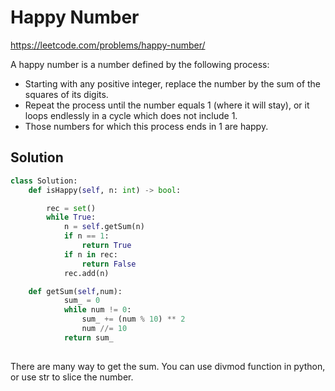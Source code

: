 # Happy Number

https://leetcode.com/problems/happy-number/



A happy number is a number defined by the following process:

- Starting with any positive integer, replace the number by the sum of the squares of its digits.
- Repeat the process until the number equals 1 (where it will stay), or it loops endlessly in a cycle which does not include 1.
- Those numbers for which this process ends in 1 are happy.

## Solution

```python
class Solution:
    def isHappy(self, n: int) -> bool:

        rec = set()
        while True:
            n = self.getSum(n)
            if n == 1:
                return True
            if n in rec:
                return False
            rec.add(n)

    def getSum(self,num):
            sum_ = 0
            while num != 0:
                sum_ += (num % 10) ** 2
                num //= 10
            return sum_
            
```
There are many way to get the sum. You can use divmod function in python, or use str to slice the number.